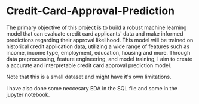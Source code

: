 # Credit-Card-Approval-Prediction
The primary objective of this project is to build a robust machine learning model that can evaluate credit card applicants' data and make informed predictions regarding their approval likelihood. This model will be trained on historical credit application data, utilizing a wide range of features such as income, income type, employment, education, housing and more. Through data preprocessing, feature engineering, and model training, I aim to create a accurate and interpretable credit card approval prediction model.

Note that this is a small dataset and might have it's own limitations.

I have also done some neccesary EDA in the SQL file and some in the jupyter notebook.
